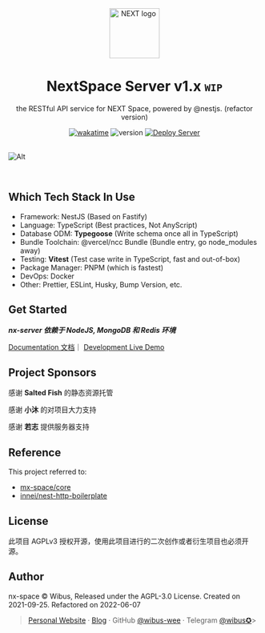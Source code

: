<div align="center">
<a href="https://github.com/nx-space" target="_blank" rel="noopener noreferrer"><img width="100" src="https://avatars.githubusercontent.com/u/106414194" alt="NEXT logo"></a>
<h1>NextSpace Server v1.x <small><code>WIP</code></small></h1>
  <p>
  the RESTful API service for NEXT Space, powered by @nestjs. (refactor version)
  </p>
  <a href="https://wakatime.com/badge/github/nx-space/core"><img src="https://wakatime.com/badge/github/nx-space/core.svg" alt="wakatime"></a>
<img src="https://img.shields.io/github/package-json/v/nx-space/core" referrerpolicy="no-referrer" alt="version"> 
<a href='https://github.com/nx-space/core/actions/workflows/deploy.yml'><img src="https://github.com/nx-space/core/actions/workflows/deploy.yml/badge.svg?branch=main" referrerpolicy="no-referrer" alt="Deploy Server"></a> 
</div>

<br />

![Alt](https://repobeats.axiom.co/api/embed/c41f4aa5c6264c1db4ddd6c2120c0fca64dabcea.svg "Repobeats analytics image")

<br />

## Which Tech Stack In Use

- Framework: NestJS (Based on Fastify)
- Language: TypeScript (Best practices, Not AnyScript)
- Database ODM: **Typegoose** (Write schema once all in TypeScript)
- Bundle Toolchain: @vercel/ncc Bundle (Bundle entry, go node_modules away)
- Testing: **Vitest** (Test case write in TypeScript, fast and out-of-box)
- Package Manager: PNPM (which is fastest)
- DevOps: Docker
- Other: Prettier, ESLint, Husky, Bump Version, etc.

## Get Started

**_nx-server 依赖于 NodeJS, MongoDB 和 Redis 环境_**

[Documentation 文档](https://nx-docs.iucky.cn)｜ [Development Live Demo](htttps://gs-server.vercel.app)


## Project Sponsors

感谢 **Salted Fish**  的静态资源托管

感谢 **小沐** 的对项目大力支持

感谢 **若志** 提供服务器支持

## Reference

This project referred to: 

- [mx-space/core](https://github.com/mx-space/core)
- [innei/nest-http-boilerplate](https://github.com/Innei/nest-http-boilerplate)

## License

此项目 AGPLv3 授权开源，使用此项目进行的二次创作或者衍生项目也必须开源。

## Author

nx-space © Wibus, Released under the AGPL-3.0 License. Created on 2021-09-25. Refactored on 2022-06-07

> [Personal Website](http://iucky.cn/) · [Blog](https://blog.iucky.cn/) · GitHub [@wibus-wee](https://github.com/wibus-wee/) · Telegram [@wibus✪](https://t.me/wibus_wee)>